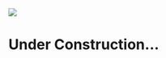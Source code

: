 <img align="center" src="https://user-images.githubusercontent.com/95459053/229267012-3275a453-425a-44b3-8548-71200ac8d964.png">
<h1>Under Construction...</h1>
